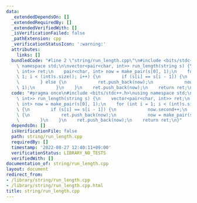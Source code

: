 ```yaml
---
data:
  _extendedDependsOn: []
  _extendedRequiredBy: []
  _extendedVerifiedWith: []
  _isVerificationFailed: false
  _pathExtension: cpp
  _verificationStatusIcon: ':warning:'
  attributes:
    links: []
  bundledCode: "#line 2 \"string/run_length.cpp\"\n#include <bits/stdc++.h>\nusing\
    \ namespace std;\n\nvector<pair<char, int>> run_length(string s) {\n    vector<pair<char,\
    \ int>> ret;\n    pair<char, int> now = make_pair(s[0], 1);\n    for (int i =\
    \ 1; i < (int)s.size(); i++) {\n        if (s[i] == s[i - 1]) {\n            now.second++;\n\
    \        } else {\n            ret.push_back(now);\n            now = make_pair(s[i],\
    \ 1);\n        }\n    }\n    ret.push_back(now);\n    return ret;\n}\n"
  code: "#pragma once\n#include <bits/stdc++.h>\nusing namespace std;\n\nvector<pair<char,\
    \ int>> run_length(string s) {\n    vector<pair<char, int>> ret;\n    pair<char,\
    \ int> now = make_pair(s[0], 1);\n    for (int i = 1; i < (int)s.size(); i++)\
    \ {\n        if (s[i] == s[i - 1]) {\n            now.second++;\n        } else\
    \ {\n            ret.push_back(now);\n            now = make_pair(s[i], 1);\n\
    \        }\n    }\n    ret.push_back(now);\n    return ret;\n}"
  dependsOn: []
  isVerificationFile: false
  path: string/run_length.cpp
  requiredBy: []
  timestamp: '2022-08-27 12:40:11+09:00'
  verificationStatus: LIBRARY_NO_TESTS
  verifiedWith: []
documentation_of: string/run_length.cpp
layout: document
redirect_from:
- /library/string/run_length.cpp
- /library/string/run_length.cpp.html
title: string/run_length.cpp
---
```


